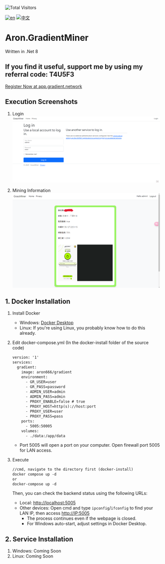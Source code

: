 ![Total Visitors](https://komarev.com/ghpvc/?username=aron-GradientMiner&color=green)

[![en](https://img.shields.io/badge/lang-en-red.svg)](https://github.com/aron-666/Aron.GradientMiner/blob/master/README.en.md)
[![中文](https://img.shields.io/badge/lang-中文-blue.svg)](https://github.com/aron-666/Aron.GradientMiner)

# Aron.GradientMiner
Written in .Net 8

## If you find it useful, support me by using my referral code: T4U5F3
[Register Now at app.gradient.network](https://app.gradient.network/signup?code=T4U5F3)



## Execution Screenshots
1. Login
![image](https://github.com/aron-666/Aron.GradientMiner/blob/master/%E6%88%AA%E5%9C%96/%E5%BE%8C%E8%87%BA%E7%99%BB%E5%85%A5%E7%95%AB%E9%9D%A2.png?raw=true)

2. Mining Information
![image](https://github.com/aron-666/Aron.GradientMiner/blob/master/%E6%88%AA%E5%9C%96/%E6%8C%96%E7%A4%A6%E7%95%AB%E9%9D%A2.png?raw=true)

## 1. Docker Installation
1. Install Docker
   - Windows: [Docker Desktop](https://www.docker.com/products/docker-desktop/)
   - Linux: If you're using Linux, you probably know how to do this already.

2. Edit docker-compose.yml (In the docker-install folder of the source code)
   ```
   version: '1'
   services:
     gradient:
       image: aron666/gradient
       environment:
         - GR_USER=user
         - GR_PASS=password
         - ADMIN_USER=admin
         - ADMIN_PASS=admin
         - PROXY_ENABLE=false # true
         - PROXY_HOST=http(s)://host:port
         - PROXY_USER=user
         - PROXY_PASS=pass
       ports:
         - 5005:50005
       volumes:
         - ./data:/app/data
   ```

   - Port 5005 will open a port on your computer. Open firewall port 5005 for LAN access.

3. Execute
   ```
   //cmd, navigate to the directory first (docker-install)
   docker compose up -d
   or
   docker-compose up -d
   ```
   Then, you can check the backend status using the following URLs:

   - Local: [http://localhost:5005](http://localhost:5005)
   - Other devices: Open cmd and type `ipconfig`/`ifconfig` to find your LAN IP, then access [http://IP:5005](http://IP:5005)
     - The process continues even if the webpage is closed.
     - For Windows auto-start, adjust settings in Docker Desktop.

## 2. Service Installation
1. Windows: Coming Soon
2. Linux: Coming Soon
